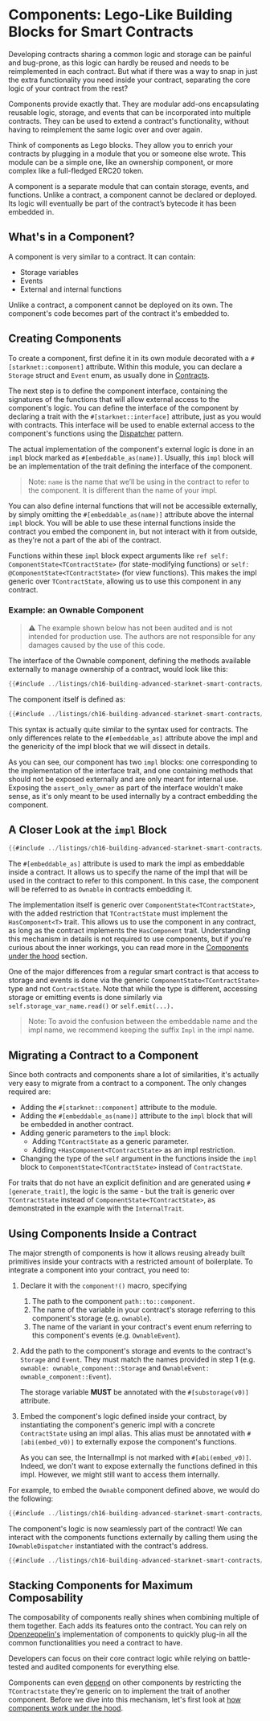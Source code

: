 # Components: Lego-Like Building Blocks for Smart Contracts

Developing contracts sharing a common logic and storage can be painful and
bug-prone, as this logic can hardly be reused and needs to be reimplemented in
each contract. But what if there was a way to snap in just the extra
functionality you need inside your contract, separating the core logic of your
contract from the rest?

Components provide exactly that. They are modular add-ons encapsulating reusable
logic, storage, and events that can be incorporated into multiple contracts.
They can be used to extend a contract's functionality, without having to
reimplement the same logic over and over again.

Think of components as Lego blocks. They allow you to enrich your contracts by
plugging in a module that you or someone else wrote. This module can be a simple
one, like an ownership component, or more complex like a full-fledged ERC20
token.

A component is a separate module that can contain storage, events, and
functions. Unlike a contract, a component cannot be declared or deployed. Its
logic will eventually be part of the contract’s bytecode it has been embedded
in.

## What's in a Component?

A component is very similar to a contract. It can contain:

- Storage variables
- Events
- External and internal functions

Unlike a contract, a component cannot be deployed on its own. The component's
code becomes part of the contract it's embedded to.

## Creating Components

To create a component, first define it in its own module decorated with a
`#[starknet::component]` attribute. Within this module, you can declare a `
Storage` struct and `Event` enum, as usually done in
[Contracts](./ch13-02-anatomy-of-a-simple-contract.md).

The next step is to define the component interface, containing the signatures of
the functions that will allow external access to the component's logic. You can
define the interface of the component by declaring a trait with the
`#[starknet::interface]` attribute, just as you would with contracts. This
interface will be used to enable external access to the component's functions
using the
[Dispatcher](./ch15-02-contract-dispatchers-library-dispatchers-and-system-calls.md)
pattern.

The actual implementation of the component's external logic is done in an `impl`
block marked as `#[embeddable_as(name)]`. Usually, this `impl` block will be an
implementation of the trait defining the interface of the component.

> Note: `name` is the name that we’ll be using in the contract to refer to the
> component. It is different than the name of your impl.

You can also define internal functions that will not be accessible externally,
by simply omitting the `#[embeddable_as(name)]` attribute above the internal
`impl` block. You will be able to use these internal functions inside the
contract you embed the component in, but not interact with it from outside, as
they're not a part of the abi of the contract.

Functions within these `impl` block expect arguments like `ref self:
ComponentState<TContractState>` (for state-modifying functions) or `self:
@ComponentState<TContractState>` (for view functions). This makes the impl
generic over `TContractState`, allowing us to use this component in any
contract.

### Example: an Ownable Component

> ⚠️ The example shown below has not been audited and is not intended for
> production use. The authors are not responsible for any damages caused by the
> use of this code.

The interface of the Ownable component, defining the methods available
externally to manage ownership of a contract, would look like this:

```rust
{{#include ../listings/ch16-building-advanced-starknet-smart-contracts/listing_02_ownable_component/src/component.cairo:interface}}
```

The component itself is defined as:

```rust
{{#include ../listings/ch16-building-advanced-starknet-smart-contracts/listing_02_ownable_component/src/component.cairo:component}}
```

This syntax is actually quite similar to the syntax used for contracts. The only
differences relate to the `#[embeddable_as]` attribute above the impl and the
genericity of the impl block that we will dissect in details.

As you can see, our component has two `impl` blocks: one corresponding to the
implementation of the interface trait, and one containing methods that should
not be exposed externally and are only meant for internal use. Exposing the
`assert_only_owner` as part of the interface wouldn't make sense, as it's only
meant to be used internally by a contract embedding the component.

## A Closer Look at the `impl` Block

```rust
{{#include ../listings/ch16-building-advanced-starknet-smart-contracts/listing_02_ownable_component/src/component.cairo:impl_signature}}
```

The `#[embeddable_as]` attribute is used to mark the impl as embeddable inside a
contract. It allows us to specify the name of the impl that will be used in the
contract to refer to this component. In this case, the component will be
referred to as `Ownable` in contracts embedding it.

The implementation itself is generic over `ComponentState<TContractState>`, with
the added restriction that `TContractState` must implement the `HasComponent<T>`
trait. This allows us to use the component in any contract, as long as the
contract implements the `HasComponent` trait. Understanding this mechanism in
details is not required to use components, but if you're curious about the inner
workings, you can read more in the [Components under the hood](./ch16-02-01-under-the-hood.md) section.

One of the major differences from a regular smart contract is that access to
storage and events is done via the generic `ComponentState<TContractState>` type
and not `ContractState`. Note that while the type is different, accessing
storage or emitting events is done similarly via `self.storage_var_name.read()`
or `self.emit(...).`

> Note: To avoid the confusion between the embeddable name and the impl name, we
> recommend keeping the suffix `Impl` in the impl name.

## Migrating a Contract to a Component

Since both contracts and components share a lot of similarities, it's actually
very easy to migrate from a contract to a component. The only changes required
are:

- Adding the `#[starknet::component]` attribute to the module.
- Adding the `#[embeddable_as(name)]` attribute to the `impl` block that will be
  embedded in another contract.
- Adding generic parameters to the `impl` block:
  - Adding `TContractState` as a generic parameter.
  - Adding `+HasComponent<TContractState>` as an impl restriction.
- Changing the type of the `self` argument in the functions inside the `impl`
  block to `ComponentState<TContractState>` instead of `ContractState`.

For traits that do not have an explicit definition and are generated using
`#[generate_trait]`, the logic is the same - but the trait is generic over
`TContractState` instead of `ComponentState<TContractState>`, as demonstrated in
the example with the `InternalTrait`.

## Using Components Inside a Contract

The major strength of components is how it allows reusing already built
primitives inside your contracts with a restricted amount of boilerplate. To
integrate a component into your contract, you need to:

1. Declare it with the `component!()` macro, specifying

   1. The path to the component `path::to::component`.
   2. The name of the variable in your contract's storage referring to this
      component's storage (e.g. `ownable`).
   3. The name of the variant in your contract's event enum referring to this
      component's events (e.g. `OwnableEvent`).

2. Add the path to the component's storage and events to the contract's
   `Storage` and `Event`. They must match the names provided in step 1 (e.g.
   `ownable: ownable_component::Storage` and `OwnableEvent:
ownable_component::Event`).

   The storage variable **MUST** be annotated with the `#[substorage(v0)]`
   attribute.

3. Embed the component's logic defined inside your contract, by instantiating
   the component's generic impl with a concrete `ContractState` using an impl
   alias. This alias must be annotated with `#[abi(embed_v0)]` to externally
   expose the component's functions.

   As you can see, the InternalImpl is not marked with `#[abi(embed_v0)]`.
   Indeed, we don't want to expose externally the functions defined in this
   impl. However, we might still want to access them internally.

For example, to embed the `Ownable` component defined above, we would do the
following:

```rust
{{#include ../listings/ch16-building-advanced-starknet-smart-contracts/listing_02_ownable_component/src/contract.cairo:all}}
```

The component's logic is now seamlessly part of the contract! We can interact
with the components functions externally by calling them using the
`IOwnableDispatcher` instantiated with the contract's address.

```rust
{{#include ../listings/ch16-building-advanced-starknet-smart-contracts/listing_02_ownable_component/src/component.cairo:interface}}
```

## Stacking Components for Maximum Composability

The composability of components really shines when combining multiple of them
together. Each adds its features onto the contract. You can rely on
[Openzeppelin's][OpenZeppelin Cairo Contracts] implementation
of components to quickly plug-in all the common functionalities you need a contract
to have.

Developers can focus on their core contract logic while relying on battle-tested
and audited components for everything else.

Components can even [depend](./ch16-02-02-component-dependencies.md) on other components by restricting the
`TContractstate` they're generic on to implement the trait of another component.
Before we dive into this mechanism, let's first look at [how components work under the hood](./ch16-02-01-under-the-hood.md).


[OpenZeppelin Cairo Contracts]: https://github.com/OpenZeppelin/cairo-contracts
